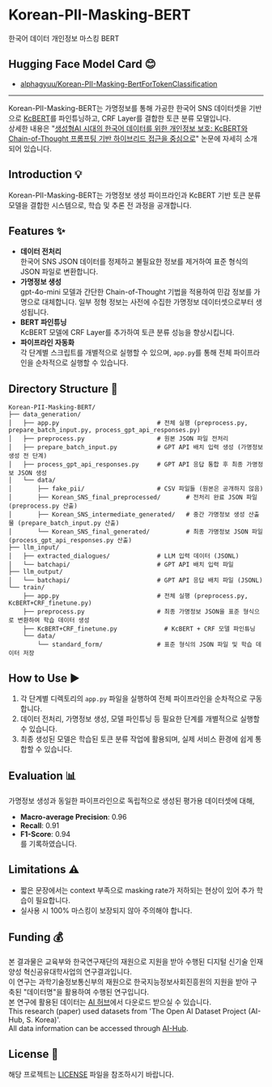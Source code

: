 # Korean-PII-Masking-BERT  
한국어 데이터 개인정보 마스킹 BERT


## Hugging Face Model Card 😊
- [alphagyuu/Korean-PII-Masking-BertForTokenClassification](https://huggingface.co/alphagyuu/Korean-PII-Masking-BertForTokenClassification)


---

Korean-PII-Masking-BERT는 가명정보를 통해 가공한 한국어 SNS 데이터셋을 기반으로 [KcBERT](https://github.com/Beomi/KcBERT)를 파인튜닝하고, CRF Layer를 결합한 토큰 분류 모델입니다.  
상세한 내용은 "[생성형AI 시대의 한국어 데이터를 위한 개인정보 보호: KcBERT와 Chain-of-Thought 프롬프팅 기반 하이브리드 접근을 중심으로](https://www.earticle.net/Article/A463753)" 논문에 자세히 소개되어 있습니다.


## Introduction 💡
Korean-PII-Masking-BERT는 가명정보 생성 파이프라인과 KcBERT 기반 토큰 분류 모델을 결합한 시스템으로, 학습 및 추론 전 과정을 공개합니다.


## Features ✨
- **데이터 전처리**  
  한국어 SNS JSON 데이터를 정제하고 불필요한 정보를 제거하여 표준 형식의 JSON 파일로 변환합니다.
- **가명정보 생성**  
  gpt-4o-mini 모델과 간단한 Chain-of-Thought 기법을 적용하여 민감 정보를 가명으로 대체합니다. 일부 정형 정보는 사전에 수집한 가명정보 데이터셋으로부터 생성됩니다.
- **BERT 파인튜닝**  
  KcBERT 모델에 CRF Layer를 추가하여 토큰 분류 성능을 향상시킵니다.
- **파이프라인 자동화**  
  각 단계별 스크립트를 개별적으로 실행할 수 있으며, `app.py`를 통해 전체 파이프라인을 순차적으로 실행할 수 있습니다.


## Directory Structure 📁
```plaintext
Korean-PII-Masking-BERT/
├── data_generation/
│   ├── app.py                           # 전체 실행 (preprocess.py, prepare_batch_input.py, process_gpt_api_responses.py)
│   ├── preprocess.py                    # 원본 JSON 파일 전처리
│   ├── prepare_batch_input.py           # GPT API 배치 입력 생성 (가명정보 생성 전 단계)
│   ├── process_gpt_api_responses.py     # GPT API 응답 통합 후 최종 가명정보 JSON 생성
│   └── data/
│       ├── fake_pii/                    # CSV 파일들 (원본은 공개하지 않음)
│       ├── Korean_SNS_final_preprocessed/       # 전처리 완료 JSON 파일 (preprocess.py 산출)
│       ├── Korean_SNS_intermediate_generated/   # 중간 가명정보 생성 산출물 (prepare_batch_input.py 산출)
│       └── Korean_SNS_final_generated/          # 최종 가명정보 JSON 파일 (process_gpt_api_responses.py 산출)
├── llm_input/
│   ├── extracted_dialogues/             # LLM 입력 데이터 (JSONL)
│   └── batchapi/                        # GPT API 배치 입력 파일
├── llm_output/
│   └── batchapi/                        # GPT API 응답 배치 파일 (JSONL)
└── train/
    ├── app.py                           # 전체 실행 (preprocess.py, KcBERT+CRF_finetune.py)
    ├── preprocess.py                    # 최종 가명정보 JSON을 표준 형식으로 변환하여 학습 데이터 생성
    ├── KcBERT+CRF_finetune.py             # KcBERT + CRF 모델 파인튜닝
    └── data/
        └── standard_form/               # 표준 형식의 JSON 파일 및 학습 데이터 저장
```


## How to Use ▶️
1. 각 단계별 디렉토리의 `app.py` 파일을 실행하여 전체 파이프라인을 순차적으로 구동합니다.
2. 데이터 전처리, 가명정보 생성, 모델 파인튜닝 등 필요한 단계를 개별적으로 실행할 수 있습니다.
3. 최종 생성된 모델은 학습된 토큰 분류 작업에 활용되며, 실제 서비스 환경에 쉽게 통합할 수 있습니다.


## Evaluation 📊
가명정보 생성과 동일한 파이프라인으로 독립적으로 생성된 평가용 데이터셋에 대해,  
- **Macro-average Precision**: 0.96  
- **Recall**: 0.91  
- **F1-Score**: 0.94  
를 기록하였습니다.


## Limitations ⚠️
- 짧은 문장에서는 context 부족으로 masking rate가 저하되는 현상이 있어 추가 학습이 필요합니다.
- 실사용 시 100% 마스킹이 보장되지 않아 주의해야 합니다.


## Funding 💰
본 결과물은 교육부와 한국연구재단의 재원으로 지원을 받아 수행된 디지털 신기술 인재양성 혁신공유대학사업의 연구결과입니다.  
이 연구는 과학기술정보통신부의 재원으로 한국지능정보사회진흥원의 지원을 받아 구축된 "데이터명"을 활용하여 수행된 연구입니다.  
본 연구에 활용된 데이터는 [AI 허브](https://aihub.or.kr)에서 다운로드 받으실 수 있습니다.  
This research (paper) used datasets from 'The Open AI Dataset Project (AI-Hub, S. Korea)'.  
All data information can be accessed through [AI-Hub](https://www.aihub.or.kr).


## License 📜
해당 프로젝트는 [LICENSE](LICENSE) 파일을 참조하시기 바랍니다.
